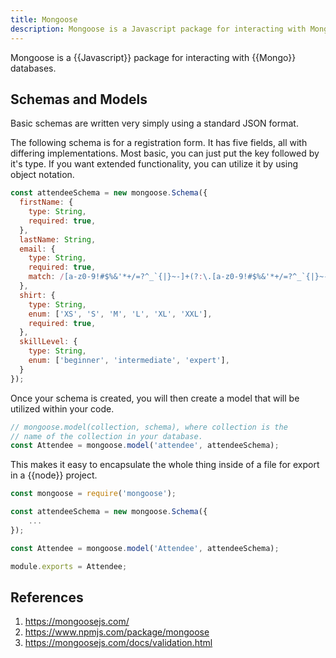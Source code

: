 ```yaml
---
title: Mongoose
description: Mongoose is a Javascript package for interacting with Mongo databases.
---
```


Mongoose is a {{Javascript}} package for interacting with {{Mongo}} databases.

## Schemas and Models

Basic schemas are written very simply using a standard JSON format.

The following schema is for a registration form. It has five fields, all with differing implementations. Most basic, you can just put the key followed by it's type. If you want extended functionality, you can utilize it by using object notation.

```javascript
const attendeeSchema = new mongoose.Schema({
  firstName: {
    type: String,
    required: true,
  },
  lastName: String,
  email: {
    type: String,
    required: true,
    match: /[a-z0-9!#$%&'*+/=?^_`{|}~-]+(?:\.[a-z0-9!#$%&'*+/=?^_`{|}~-]+)*@(?:[a-z0-9](?:[a-z0-9-]*[a-z0-9])?\.)+[a-z0-9](?:[a-z0-9-]*[a-z0-9])?/,
  },
  shirt: {
    type: String,
    enum: ['XS', 'S', 'M', 'L', 'XL', 'XXL'],
    required: true,
  },
  skillLevel: {
    type: String,
    enum: ['beginner', 'intermediate', 'expert'],
  }
});
```

Once your schema is created, you will then create a model that will be utilized within your code.

```javascript
// mongoose.model(collection, schema), where collection is the
// name of the collection in your database.
const Attendee = mongoose.model('attendee', attendeeSchema);
```

This makes it easy to encapsulate the whole thing inside of a file for export in a {{node}} project.

```javascript
const mongoose = require('mongoose');

const attendeeSchema = new mongoose.Schema({
	...
});

const Attendee = mongoose.model('Attendee', attendeeSchema);

module.exports = Attendee;
```

## References

1. https://mongoosejs.com/
2. https://www.npmjs.com/package/mongoose
3. https://mongoosejs.com/docs/validation.html
